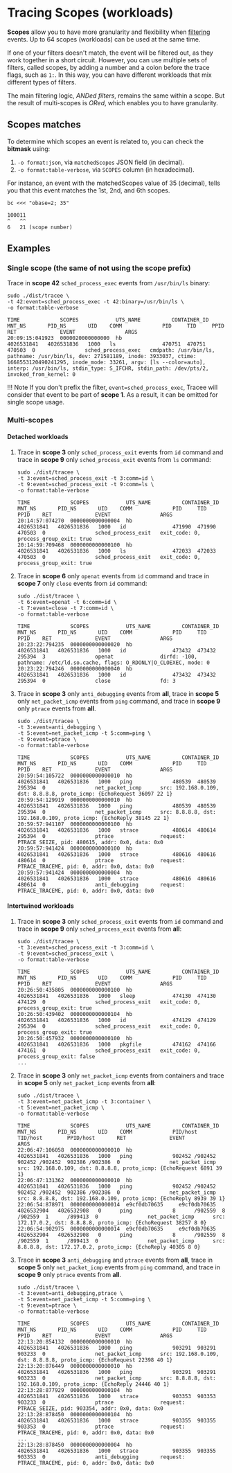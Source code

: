 # Tracing Scopes (workloads)

**Scopes** allow you to have more granularity and flexibility when [filtering]
events. Up to 64 scopes (workloads) can be used at the same time.

[filtering]: ./event-filtering.md

If one of your filters doesn't match, the event will be filtered out, as they
work together in a short circuit. However, you can use multiple sets of
filters, called scopes, by adding a number and a colon before the trace flags,
such as `1:`. In this way, you can have different workloads that mix different
types of filters.

The main filtering logic, *ANDed filters*, remains the same within a scope. But
the result of multi-scopes is *ORed*, which enables you to have granularity.

## Scopes matches

To determine which scopes an event is related to, you can check the **bitmask**
using:

1. `-o format:json`, via `matchedScopes` JSON field (in decimal).
1. `-o format:table-verbose`, via `SCOPES` column (in hexadecimal).

For instance, an event with the matchedScopes value of 35 (decimal), tells you
that this event matches the 1st, 2nd, and 6th scopes.


```shell
bc <<< "obase=2; 35"
```

```text
100011
^   ^^
6   21 (scope number)
```

## Examples

### Single scope (the same of not using the scope prefix)

Trace in **scope 42** `sched_process_exec` events from `/usr/bin/ls` binary:

```shell
sudo ./dist/tracee \
-t 42:event=sched_process_exec -t 42:binary=/usr/bin/ls \
-o format:table-verbose
```

```text
TIME             SCOPES            UTS_NAME          CONTAINER_ID  MNT_NS       PID_NS       UID    COMM             PID     TID     PPID    RET              EVENT                ARGS
20:09:15:041923  0000020000000000  hb                             4026531841   4026531836   1000   ls               470751  470751  470503  0                sched_process_exec   cmdpath: /usr/bin/ls, pathname: /usr/bin/ls, dev: 271581189, inode: 3933037, ctime: 1668553120490241295, inode_mode: 33261, argv: [ls --color=auto], interp: /usr/bin/ls, stdin_type: S_IFCHR, stdin_path: /dev/pts/2, invoked_from_kernel: 0
```

!!! Note
    If you don't prefix the filter, `event=sched_process_exec`, Tracee
    will consider that event to be part of **scope 1**. As a result, it can
    be omitted for single scope usage.

### Multi-scopes

#### Detached workloads

1. Trace in **scope 3** only `sched_process_exit` events from `id` command and
trace in **scope 9** only `sched_process_exit` events from `ls` command:

    ```shell
    sudo ./dist/tracee \
    -t 3:event=sched_process_exit -t 3:comm=id \
    -t 9:event=sched_process_exit -t 9:comm=ls \
    -o format:table-verbose
    ```

    ```text
    TIME             SCOPES            UTS_NAME          CONTAINER_ID  MNT_NS       PID_NS       UID    COMM             PID     TID     PPID    RET              EVENT                ARGS
    20:14:57:074270  0000000000000004  hb                             4026531841   4026531836   1000   id               471990  471990  470503  0                sched_process_exit   exit_code: 0, process_group_exit: true
    20:14:59:709468  0000000000000100  hb                             4026531841   4026531836   1000   ls               472033  472033  470503  0                sched_process_exit   exit_code: 0, process_group_exit: true
    ```

1. Trace in **scope 6** only `openat` events from `id` command and
trace in **scope 7** only `close` events from `id` command:

    ```shell
    sudo ./dist/tracee \
    -t 6:event=openat -t 6:comm=id \
    -t 7:event=close -t 7:comm=id \
    -o format:table-verbose
    ```

    ```text
    TIME             SCOPES            UTS_NAME          CONTAINER_ID  MNT_NS       PID_NS       UID    COMM             PID     TID     PPID    RET              EVENT                ARGS
    20:23:22:794235  0000000000000020  hb                             4026531841   4026531836   1000   id               473432  473432  295394  3                openat               dirfd: -100, pathname: /etc/ld.so.cache, flags: O_RDONLY|O_CLOEXEC, mode: 0
    20:23:22:794246  0000000000000040  hb                             4026531841   4026531836   1000   id               473432  473432  295394  0                close                fd: 3
    ```

1. Trace in **scope 3** only `anti_debugging` events from **all**,
trace in **scope 5** only `net_packet_icmp` events from `ping` command, and
trace in **scope 9** only `ptrace` events from **all**.

    ```shell
    sudo ./dist/tracee \
    -t 3:event=anti_debugging \
    -t 5:event=net_packet_icmp -t 5:comm=ping \
    -t 9:event=ptrace \
    -o format:table-verbose
    ```

    ```text
    TIME             SCOPES            UTS_NAME          CONTAINER_ID  MNT_NS       PID_NS       UID    COMM             PID     TID     PPID    RET              EVENT                ARGS
    20:59:54:105722  0000000000000010  hb                             4026531841   4026531836   1000   ping             480539  480539  295394  0                net_packet_icmp      src: 192.168.0.109, dst: 8.8.8.8, proto_icmp: {EchoRequest 36097 22 1}
    20:59:54:129919  0000000000000010  hb                             4026531841   4026531836   1000   ping             480539  480539  295394  0                net_packet_icmp      src: 8.8.8.8, dst: 192.168.0.109, proto_icmp: {EchoReply 38145 22 1}
    20:59:57:941107  0000000000000100  hb                             4026531841   4026531836   1000   strace           480614  480614  295394  0                ptrace               request: PTRACE_SEIZE, pid: 480615, addr: 0x0, data: 0x0
    20:59:57:941424  0000000000000100  hb                             4026531841   4026531836   1000   strace           480616  480616  480614  0                ptrace               request: PTRACE_TRACEME, pid: 0, addr: 0x0, data: 0x0
    20:59:57:941424  0000000000000004  hb                             4026531841   4026531836   1000   strace           480616  480616  480614  0                anti_debugging       request: PTRACE_TRACEME, pid: 0, addr: 0x0, data: 0x0
    ```

#### Intertwined workloads

1. Trace in **scope 3** only `sched_process_exit` events from `id` command and
trace in **scope 9** only `sched_process_exit` events from **all**:

    ```shell
    sudo ./dist/tracee \
    -t 3:event=sched_process_exit -t 3:comm=id \
    -t 9:event=sched_process_exit \
    -o format:table-verbose
    ```

    ```text
    TIME             SCOPES            UTS_NAME          CONTAINER_ID  MNT_NS       PID_NS       UID    COMM             PID     TID     PPID    RET              EVENT                ARGS
    20:26:50:435805  0000000000000100  hb                             4026531841   4026531836   1000   sleep            474130  474130  474129  0                sched_process_exit   exit_code: 0, process_group_exit: true
    20:26:50:439402  0000000000000104  hb                             4026531841   4026531836   1000   id               474129  474129  295394  0                sched_process_exit   exit_code: 0, process_group_exit: true
    20:26:50:457932  0000000000000100  hb                             4026531841   4026531836   1000   pkgfile          474162  474166  474161  0                sched_process_exit   exit_code: 0, process_group_exit: false
    ...
    ```

1. Trace in **scope 3** only `net_packet_icmp` events from containers and
trace in **scope 5** only `net_packet_icmp` events from **all**:

    ```shell
    sudo ./dist/tracee \
    -t 3:event=net_packet_icmp -t 3:container \
    -t 5:event=net_packet_icmp \
    -o format:table-verbose
    ```

    ```text
    TIME             SCOPES            UTS_NAME          CONTAINER_ID  MNT_NS       PID_NS       UID    COMM             PID/host        TID/host        PPID/host       RET              EVENT                ARGS
    22:06:47:106058  0000000000000010  hb                             4026531841   4026531836   1000   ping             902452 /902452  902452 /902452  902386 /902386  0                net_packet_icmp      src: 192.168.0.109, dst: 8.8.8.8, proto_icmp: {EchoRequest 6891 39 1}
    22:06:47:131362  0000000000000010  hb                             4026531841   4026531836   1000   ping             902452 /902452  902452 /902452  902386 /902386  0                net_packet_icmp      src: 8.8.8.8, dst: 192.168.0.109, proto_icmp: {EchoReply 8939 39 1}
    22:06:54:878971  0000000000000014  e9cf0db70635     e9cf0db70635  4026532904   4026532908   0      ping             8      /902559  8      /902559  1      /899413  0                net_packet_icmp      src: 172.17.0.2, dst: 8.8.8.8, proto_icmp: {EchoRequest 38257 8 0}
    22:06:54:902975  0000000000000014  e9cf0db70635     e9cf0db70635  4026532904   4026532908   0      ping             8      /902559  8      /902559  1      /899413  0                net_packet_icmp      src: 8.8.8.8, dst: 172.17.0.2, proto_icmp: {EchoReply 40305 8 0}
    ```

1. Trace in **scope 3** `anti_debugging` and `ptrace` events from **all**,
trace in **scope 5** only `net_packet_icmp` events from `ping` command, and
trace in **scope 9** only `ptrace` events from **all**.

    ```shell
    sudo ./dist/tracee \
    -t 3:event=anti_debugging,ptrace \
    -t 5:event=net_packet_icmp -t 5:comm=ping \
    -t 9:event=ptrace \
    -o format:table-verbose
    ```

    ```text
    TIME             SCOPES            UTS_NAME          CONTAINER_ID  MNT_NS       PID_NS       UID    COMM             PID     TID     PPID    RET              EVENT                ARGS
    22:13:20:854132  0000000000000010  hb                             4026531841   4026531836   1000   ping             903291  903291  903233  0                net_packet_icmp      src: 192.168.0.109, dst: 8.8.8.8, proto_icmp: {EchoRequest 22398 40 1}
    22:13:20:876449  0000000000000010  hb                             4026531841   4026531836   1000   ping             903291  903291  903233  0                net_packet_icmp      src: 8.8.8.8, dst: 192.168.0.109, proto_icmp: {EchoReply 24446 40 1}
    22:13:28:877929  0000000000000104  hb                             4026531841   4026531836   1000   strace           903353  903353  903233  0                ptrace               request: PTRACE_SEIZE, pid: 903354, addr: 0x0, data: 0x0
    22:13:28:878450  0000000000000104  hb                             4026531841   4026531836   1000   strace           903355  903355  903353  0                ptrace               request: PTRACE_TRACEME, pid: 0, addr: 0x0, data: 0x0
    ...
    22:13:28:878450  0000000000000004  hb                             4026531841   4026531836   1000   strace           903355  903355  903353  0                anti_debugging       request: PTRACE_TRACEME, pid: 0, addr: 0x0, data: 0x0
    ```
